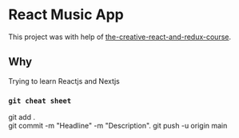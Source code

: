 # React Music App

This project was with help of [the-creative-react-and-redux-course](https://developedbyed.com/p/the-creative-react-and-redux-course).

## Why

Trying to learn Reactjs and Nextjs

### `git cheat sheet`

git add .  
git commit -m "Headline" -m "Description". 
git push -u origin main
